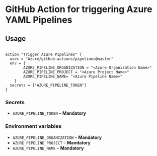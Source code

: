 # GitHub Action for triggering Azure YAML Pipelines



## Usage

```

action "Trigger Azure Pipelines" {
  uses = "Azure/github-actions/pipelines@master"
  env = {
		AZURE_PIPELINE_ORGANIZATION = "<Azure Organization Name>"
		AZURE_PIPELINE_PROJECT = "<Azure Project Name>"
		AZURE_PIPELINE_NAME= "<Azure Pipeline Name>"
	}
  secrets = ["AZURE_PIPELINE_TOKEN"]
}

```


### Secrets

- `AZURE_PIPELINE_TOKEN` – **Mandatory** 


### Environment variables

- `AZURE_PIPELINE_ORGANIZATION` – **Mandatory** 
- `AZURE_PIPELINE_PROJECT` – **Mandatory** 
- `AZURE_PIPELINE_NAME` – **Mandatory** 



